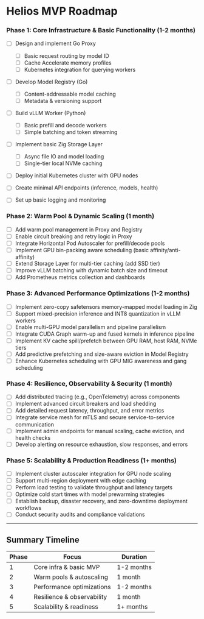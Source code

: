 # Helios MVP Roadmap

### Phase 1: Core Infrastructure & Basic Functionality (1-2 months)

* [ ] Design and implement Go Proxy

  * [ ] Basic request routing by model ID
  * [ ] Cache Accelerate memory profiles
  * [ ] Kubernetes integration for querying workers
* [ ] Develop Model Registry (Go)

  * [ ] Content-addressable model caching
  * [ ] Metadata & versioning support
* [ ] Build vLLM Worker (Python)

  * [ ] Basic prefill and decode workers
  * [ ] Simple batching and token streaming
* [ ] Implement basic Zig Storage Layer

  * [ ] Async file IO and model loading
  * [ ] Single-tier local NVMe caching
* [ ] Deploy initial Kubernetes cluster with GPU nodes
* [ ] Create minimal API endpoints (inference, models, health)
* [ ] Set up basic logging and monitoring

### Phase 2: Warm Pool & Dynamic Scaling (1 month)

* [ ] Add warm pool management in Proxy and Registry
* [ ] Enable circuit breaking and retry logic in Proxy
* [ ] Integrate Horizontal Pod Autoscaler for prefill/decode pools
* [ ] Implement GPU bin-packing aware scheduling (basic affinity/anti-affinity)
* [ ] Extend Storage Layer for multi-tier caching (add SSD tier)
* [ ] Improve vLLM batching with dynamic batch size and timeout
* [ ] Add Prometheus metrics collection and dashboards

### Phase 3: Advanced Performance Optimizations (1-2 months)

* [ ] Implement zero-copy safetensors memory-mapped model loading in Zig
* [ ] Support mixed-precision inference and INT8 quantization in vLLM workers
* [ ] Enable multi-GPU model parallelism and pipeline parallelism
* [ ] Integrate CUDA Graph warm-up and fused kernels in inference pipeline
* [ ] Implement KV cache spill/prefetch between GPU RAM, host RAM, NVMe tiers
* [ ] Add predictive prefetching and size-aware eviction in Model Registry
* [ ] Enhance Kubernetes scheduling with GPU MIG awareness and gang scheduling

### Phase 4: Resilience, Observability & Security (1 month)

* [ ] Add distributed tracing (e.g., OpenTelemetry) across components
* [ ] Implement advanced circuit breakers and load shedding
* [ ] Add detailed request latency, throughput, and error metrics
* [ ] Integrate service mesh for mTLS and secure service-to-service communication
* [ ] Implement admin endpoints for manual scaling, cache eviction, and health checks
* [ ] Develop alerting on resource exhaustion, slow responses, and errors

### Phase 5: Scalability & Production Readiness (1+ months)

* [ ] Implement cluster autoscaler integration for GPU node scaling
* [ ] Support multi-region deployment with edge caching
* [ ] Perform load testing to validate throughput and latency targets
* [ ] Optimize cold start times with model prewarming strategies
* [ ] Establish backup, disaster recovery, and zero-downtime deployment workflows
* [ ] Conduct security audits and compliance validations

---

## Summary Timeline

| Phase | Focus                      | Duration   |
| ----- | -------------------------- | ---------- |
| 1     | Core infra & basic MVP     | 1-2 months |
| 2     | Warm pools & autoscaling   | 1 month    |
| 3     | Performance optimizations  | 1-2 months |
| 4     | Resilience & observability | 1 month    |
| 5     | Scalability & readiness    | 1+ months  |

